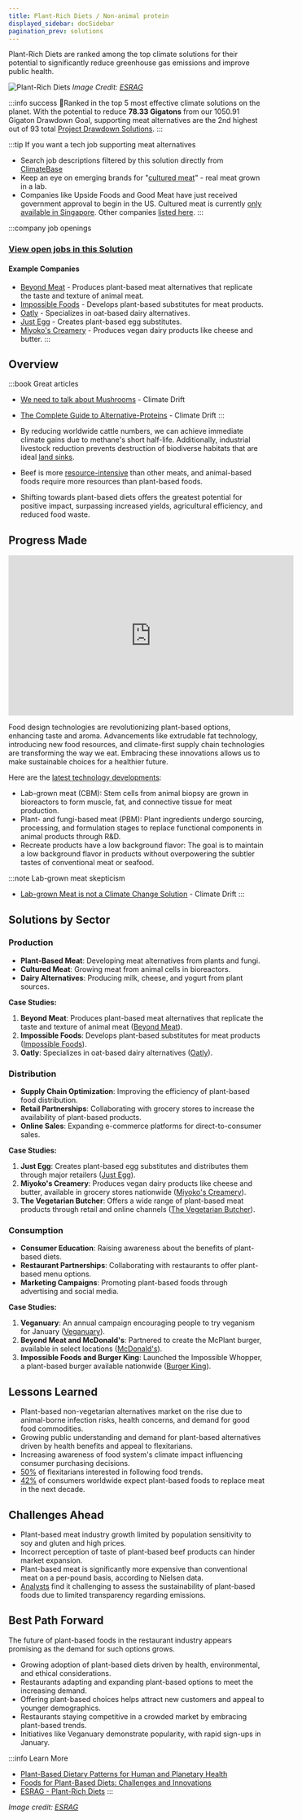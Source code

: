 ```yaml
---
title: Plant-Rich Diets / Non-animal protein
displayed_sidebar: docSidebar
pagination_prev: solutions
---
```


Plant-Rich Diets are ranked among the top climate solutions for their potential to significantly reduce greenhouse gas emissions and improve public health.

![Plant-Rich Diets](../static/img/plant-rich-diets.png)
*Image Credit: [ESRAG](https://esragdev.com/project/plant-rich-diets/)*

:::info success 🏅Ranked in the top 5 most effective climate solutions on the planet.
With the potential to reduce **78.33 Gigatons** from our 1050.91 Gigaton Drawdown Goal, supporting meat alternatives are the 2nd highest out of 93 total [Project Drawdown Solutions](solutions).
:::

:::tip If you want a tech job supporting meat alternatives
* Search job descriptions filtered by this solution directly from [ClimateBase](https://climatebase.org/jobs?l=&q=&drawdown_solutions=Plant-Rich+Diets&p=0&remote=false)
* Keep an eye on emerging brands for "[cultured meat](#progress-made)" - real meat grown in a lab.
* Companies like Upside Foods and Good Meat have just received government approval to begin in the US. Cultured meat is currently [only available in Singapore](https://www.bbc.com/news/business-65784505). Other companies [listed here](https://www.labiotech.eu/best-biotech/cultured-meat-companies/).
:::

:::company job openings
### [View open jobs in this Solution](https://climatebase.org/jobs?l=&q=&drawdown_solutions=Plant-Rich+Diets)
#### Example Companies
- [Beyond Meat](https://www.beyondmeat.com) - Produces plant-based meat alternatives that replicate the taste and texture of animal meat.
- [Impossible Foods](https://impossiblefoods.com) - Develops plant-based substitutes for meat products.
- [Oatly](https://www.oatly.com) - Specializes in oat-based dairy alternatives.
- [Just Egg](https://www.ju.st) - Creates plant-based egg substitutes.
- [Miyoko's Creamery](https://miyokos.com) - Produces vegan dairy products like cheese and butter.
:::

## Overview
:::book Great articles
- [We need to talk about Mushrooms](https://climatedrift.substack.com/p/we-need-to-talk-about-mushrooms) - Climate Drift
- [The Complete Guide to Alternative-Proteins](https://climatedrift.substack.com/p/the-complete-guide-to-alternative) - Climate Drift
:::



- By reducing worldwide cattle numbers, we can achieve immediate climate gains due to methane's short half-life. Additionally, industrial livestock reduction prevents destruction of biodiverse habitats that are ideal [land sinks](../sector-land-sinks).
- Beef is more [resource-intensive](https://www.wri.org/insights/6-pressing-questions-about-beef-and-climate-change-answered) than other meats, and animal-based foods require more resources than plant-based foods.
- Shifting towards plant-based diets offers the greatest potential for positive impact, surpassing increased yields, agricultural efficiency, and reduced food waste.

## Progress Made

<iframe width="560" height="315" src="https://www.youtube.com/embed/XdkskowAHkY" title="YouTube video player" frameborder="0" allow="accelerometer; autoplay; clipboard-write; encrypted-media; gyroscope; picture-in-picture; web-share" allowfullscreen></iframe>

Food design technologies are revolutionizing plant-based options, enhancing taste and aroma. Advancements like extrudable fat technology, introducing new food resources, and climate-first supply chain technologies are transforming the way we eat. Embracing these innovations allows us to make sustainable choices for a healthier future.

Here are the [latest technology developments](https://gfi.org/science/the-science-of-plant-based-meat/):

* Lab-grown meat (CBM): Stem cells from animal biopsy are grown in bioreactors to form muscle, fat, and connective tissue for meat production.
* Plant- and fungi-based meat (PBM): Plant ingredients undergo sourcing, processing, and formulation stages to replace functional components in animal products through R&D.
* Recreate products have a low background flavor: The goal is to maintain a low background flavor in products without overpowering the subtler tastes of conventional meat or seafood.

:::note Lab-grown meat skepticism
- [Lab-grown Meat is not a Climate Change Solution](https://climatedrift.substack.com/p/lab-grown-meat-is-not-a-climate-solution) - Climate Drift
:::

## Solutions by Sector

### Production
- **Plant-Based Meat**: Developing meat alternatives from plants and fungi.
- **Cultured Meat**: Growing meat from animal cells in bioreactors.
- **Dairy Alternatives**: Producing milk, cheese, and yogurt from plant sources.

**Case Studies:**
1. **Beyond Meat**: Produces plant-based meat alternatives that replicate the taste and texture of animal meat ([Beyond Meat](https://www.beyondmeat.com)).
2. **Impossible Foods**: Develops plant-based substitutes for meat products ([Impossible Foods](https://impossiblefoods.com)).
3. **Oatly**: Specializes in oat-based dairy alternatives ([Oatly](https://www.oatly.com)).

### Distribution
- **Supply Chain Optimization**: Improving the efficiency of plant-based food distribution.
- **Retail Partnerships**: Collaborating with grocery stores to increase the availability of plant-based products.
- **Online Sales**: Expanding e-commerce platforms for direct-to-consumer sales.

**Case Studies:**
1. **Just Egg**: Creates plant-based egg substitutes and distributes them through major retailers ([Just Egg](https://www.ju.st)).
2. **Miyoko's Creamery**: Produces vegan dairy products like cheese and butter, available in grocery stores nationwide ([Miyoko's Creamery](https://miyokos.com)).
3. **The Vegetarian Butcher**: Offers a wide range of plant-based meat products through retail and online channels ([The Vegetarian Butcher](https://www.thevegetarianbutcher.com)).

### Consumption
- **Consumer Education**: Raising awareness about the benefits of plant-based diets.
- **Restaurant Partnerships**: Collaborating with restaurants to offer plant-based menu options.
- **Marketing Campaigns**: Promoting plant-based foods through advertising and social media.

**Case Studies:**
1. **Veganuary**: An annual campaign encouraging people to try veganism for January ([Veganuary](https://veganuary.com)).
2. **Beyond Meat and McDonald's**: Partnered to create the McPlant burger, available in select locations ([McDonald's](https://corporate.mcdonalds.com/corpmcd/scale-for-good/our-food.html)).
3. **Impossible Foods and Burger King**: Launched the Impossible Whopper, a plant-based burger available nationwide ([Burger King](https://www.bk.com/menu-item/impossible-whopper)).

## Lessons Learned

* Plant-based non-vegetarian alternatives market on the rise due to animal-borne infection risks, health concerns, and demand for good food commodities.
* Growing public understanding and demand for plant-based alternatives driven by health benefits and appeal to flexitarians.
* Increasing awareness of food system's climate impact influencing consumer purchasing decisions.
* [50%](https://www.unilever.com/news/news-search/2023/five-trends-that-will-take-plantbased-eating-mainstream-in-2023/) of flexitarians interested in following food trends.
* [42%](https://www.unilever.com/news/news-search/2023/five-trends-that-will-take-plantbased-eating-mainstream-in-2023/) of consumers worldwide expect plant-based foods to replace meat in the next decade.

## Challenges Ahead

* Plant-based meat industry growth limited by population sensitivity to soy and gluten and high prices.
* Incorrect perception of taste of plant-based beef products can hinder market expansion.
* Plant-based meat is significantly more expensive than conventional meat on a per-pound basis, according to Nielsen data.
* [Analysts](https://www.nytimes.com/2021/10/15/business/beyond-meat-impossible-emissions.html) find it challenging to assess the sustainability of plant-based foods due to limited transparency regarding emissions.

## Best Path Forward

The future of plant-based foods in the restaurant industry appears promising as the demand for such options grows.

* Growing adoption of plant-based diets driven by health, environmental, and ethical considerations.
* Restaurants adapting and expanding plant-based options to meet the increasing demand.
* Offering plant-based choices helps attract new customers and appeal to younger demographics.
* Restaurants staying competitive in a crowded market by embracing plant-based trends.
* Initiatives like Veganuary demonstrate popularity, with rapid sign-ups in January.

:::info Learn More
- [Plant-Based Dietary Patterns for Human and Planetary Health](https://www.ncbi.nlm.nih.gov/pmc/articles/PMC9024616/)
- [Foods for Plant-Based Diets: Challenges and Innovations](https://www.ncbi.nlm.nih.gov/pmc/articles/PMC7912826/)
- [ESRAG - Plant-Rich Diets](https://esragdev.com/project/plant-rich-diets/)
:::

*Image credit: [ESRAG](https://esragdev.com/project/plant-rich-diets/)*
